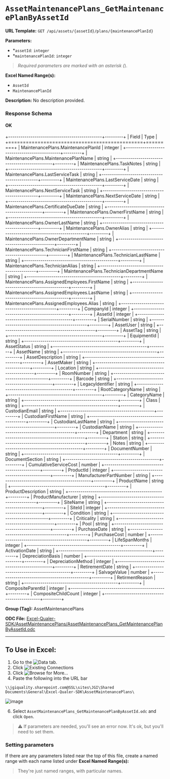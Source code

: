 # `AssetMaintenancePlans_GetMaintenancePlanByAssetId`

**URL Template:**
`GET /api/assets/{assetId}/plans/{maintenancePlanId}`

**Parameters:**
- *`assetId`: `integer`
- *`maintenancePlanId`: `integer`


> *Required parameters are marked with an asterisk (*).

**Excel Named Range(s):**
- `AssetId`
- `MaintenancePlanId`


**Description:**
No description provided.

### Response Schema

#### OK

+----------------------------------------------+---------+
| Field                                        | Type    |
+==============================================+=========+
| MaintenancePlans.MaintenancePlanId           | integer |
+----------------------------------------------+---------+
| MaintenancePlans.MaintenancePlanName         | string  |
+----------------------------------------------+---------+
| MaintenancePlans.TaskNotes                   | string  |
+----------------------------------------------+---------+
| MaintenancePlans.LastServiceTask             | string  |
+----------------------------------------------+---------+
| MaintenancePlans.LastServiceDate             | string  |
+----------------------------------------------+---------+
| MaintenancePlans.NextServiceTask             | string  |
+----------------------------------------------+---------+
| MaintenancePlans.NextServiceDate             | string  |
+----------------------------------------------+---------+
| MaintenancePlans.CertificateDueDate          | string  |
+----------------------------------------------+---------+
| MaintenancePlans.OwnerFirstName              | string  |
+----------------------------------------------+---------+
| MaintenancePlans.OwnerLastName               | string  |
+----------------------------------------------+---------+
| MaintenancePlans.OwnerAlias                  | string  |
+----------------------------------------------+---------+
| MaintenancePlans.OwnerDepartmentName         | string  |
+----------------------------------------------+---------+
| MaintenancePlans.TechnicianFirstName         | string  |
+----------------------------------------------+---------+
| MaintenancePlans.TechnicianLastName          | string  |
+----------------------------------------------+---------+
| MaintenancePlans.TechnicianAlias             | string  |
+----------------------------------------------+---------+
| MaintenancePlans.TechnicianDepartmentName    | string  |
+----------------------------------------------+---------+
| MaintenancePlans.AssignedEmployees.FirstName | string  |
+----------------------------------------------+---------+
| MaintenancePlans.AssignedEmployees.LastName  | string  |
+----------------------------------------------+---------+
| MaintenancePlans.AssignedEmployees.Alias     | string  |
+----------------------------------------------+---------+
| CompanyId                                    | integer |
+----------------------------------------------+---------+
| AssetId                                      | integer |
+----------------------------------------------+---------+
| SerialNumber                                 | string  |
+----------------------------------------------+---------+
| AssetUser                                    | string  |
+----------------------------------------------+---------+
| AssetTag                                     | string  |
+----------------------------------------------+---------+
| EquipmentId                                  | string  |
+----------------------------------------------+---------+
| AssetStatus                                  | string  |
+----------------------------------------------+---------+
| AssetName                                    | string  |
+----------------------------------------------+---------+
| AssetDescription                             | string  |
+----------------------------------------------+---------+
| AssetMaker                                   | string  |
+----------------------------------------------+---------+
| Location                                     | string  |
+----------------------------------------------+---------+
| RoomNumber                                   | string  |
+----------------------------------------------+---------+
| Barcode                                      | string  |
+----------------------------------------------+---------+
| LegacyIdentifier                             | string  |
+----------------------------------------------+---------+
| RootCategoryName                             | string  |
+----------------------------------------------+---------+
| CategoryName                                 | string  |
+----------------------------------------------+---------+
| Class                                        | string  |
+----------------------------------------------+---------+
| CustodianEmail                               | string  |
+----------------------------------------------+---------+
| CustodianFirstName                           | string  |
+----------------------------------------------+---------+
| CustodianLastName                            | string  |
+----------------------------------------------+---------+
| CustodianName                                | string  |
+----------------------------------------------+---------+
| Department                                   | string  |
+----------------------------------------------+---------+
| Station                                      | string  |
+----------------------------------------------+---------+
| Notes                                        | string  |
+----------------------------------------------+---------+
| DocumentNumber                               | string  |
+----------------------------------------------+---------+
| DocumentSection                              | string  |
+----------------------------------------------+---------+
| CumulativeServiceCost                        | number  |
+----------------------------------------------+---------+
| ProductId                                    | integer |
+----------------------------------------------+---------+
| ManufacturerPartNumber                       | string  |
+----------------------------------------------+---------+
| ProductName                                  | string  |
+----------------------------------------------+---------+
| ProductDescription                           | string  |
+----------------------------------------------+---------+
| ProductManufacturer                          | string  |
+----------------------------------------------+---------+
| SiteName                                     | string  |
+----------------------------------------------+---------+
| SiteId                                       | integer |
+----------------------------------------------+---------+
| Condition                                    | string  |
+----------------------------------------------+---------+
| Criticality                                  | string  |
+----------------------------------------------+---------+
| Pool                                         | string  |
+----------------------------------------------+---------+
| PurchaseDate                                 | string  |
+----------------------------------------------+---------+
| PurchaseCost                                 | number  |
+----------------------------------------------+---------+
| LifeSpanMonths                               | integer |
+----------------------------------------------+---------+
| ActivationDate                               | string  |
+----------------------------------------------+---------+
| DepreciationBasis                            | number  |
+----------------------------------------------+---------+
| DepreciationMethod                           | integer |
+----------------------------------------------+---------+
| RetirementDate                               | string  |
+----------------------------------------------+---------+
| SalvageValue                                 | number  |
+----------------------------------------------+---------+
| RetirmentReason                              | string  |
+----------------------------------------------+---------+
| CompositeParentId                            | integer |
+----------------------------------------------+---------+
| CompositeChildCount                          | integer |
+----------------------------------------------+---------+

**Group (Tag):**
AssetMaintenancePlans

**ODC File:**
[Excel-Qualer-SDK/AssetMaintenancePlans/AssetMaintenancePlans_GetMaintenancePlanByAssetId.odc](https://github.com/Johnson-Gage-Inspection-Inc/qualer-sdk-odc/blob/main/Excel-Qualer-SDK/AssetMaintenancePlans/AssetMaintenancePlans_GetMaintenancePlanByAssetId.odc)

---

To Use in Excel:
---

1. Go to the ![`Data`](https://github.com/user-attachments/assets/da437a70-57b3-4c5b-bb01-4910ece19ed1)
 tab.
3. Click ![Existing Connections](https://github.com/user-attachments/assets/a2f1ed67-b2e0-4c23-ac90-68c870e60289)
4. Click ![`Browse for More...`](https://github.com/user-attachments/assets/8e698494-6865-41e7-b6fa-043aea81809a)
5. Paste the following into the URL bar
```
\\jgiquality.sharepoint.com@SSL\sites\JGI\Shared Documents\General\Excel-Qualer-SDK\AssetMaintenancePlans\
```

![image](https://github.com/user-attachments/assets/1e1a8d87-0377-446d-aaf5-d78562991db3)

6. Select `AssetMaintenancePlans_GetMaintenancePlanByAssetId.odc` and click `Open`.

> ⚠️ If parameters are needed, you'll see an error now. It's ok, but you'll need to set them.

### Setting parameters
If there are any parameters listed near the top of this file, create a named range with each name listed under **Excel Named Range(s):**
> They're just named ranges, with particular names.
